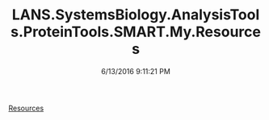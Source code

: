 ﻿---
title: LANS.SystemsBiology.AnalysisTools.ProteinTools.SMART.My.Resources
date: 6/13/2016 9:11:21 PM
---

[Resources](T-LANS.SystemsBiology.AnalysisTools.ProteinTools.SMART.My.Resources.Resources.html)
